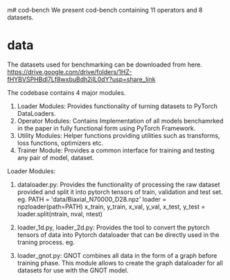 m# cod-bench
We present cod-bench containing 11 operators and 8 datasets.
# data
The datasets used for benchmarking can be downloaded from here.
https://drive.google.com/drive/folders/1HZ-fHYBVSPHBdl7Lf8wxbuBdh2ilL0dY?usp=share_link


The codebase contains 4 major modules.
1. Loader Modules: Provides functionality of turning datasets to PyTorch DataLoaders.
2. Operator Modules: Contains Implementation of all models benchamrked in the paper in fully functional form using PyTorch Framework.
3. Utility Modules: Helper functions providing utilities such as transforms, loss functions, optimizers etc.
4. Trainer Module: Provides a common interface for training and testing any pair of model, dataset.

Loader Modules:

1. dataloader.py:
   Provides the functionality of processing the raw dataset provided and split it into pytorch tensors of train, validation and test set.
   eg.
PATH = 'data/Biaxial_N70000_D28.npz'
loader = npzloader(path=PATH)
x_train, y_train, x_val, y_val, x_test, y_test = loader.split(ntrain, nval, ntest)


3. loader_1d.py, loader_2d.py:
   Provides the tool to convert the pytorch tensors of data into Pytorch dataloader that can be directly used in the traning process.
   eg.

4. loader_gnot.py:
   GNOT combines all data in the form of a graph before training phase. This module allows to create the graph dataloader for all datasets    for use with the GNOT model.
